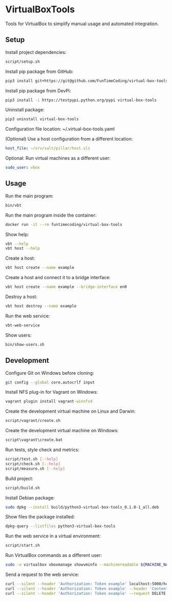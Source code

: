 # VirtualBoxTools

Tools for VirtualBox to simplify manual usage and automated integration.


## Setup

Install project dependencies:

```sh
script/setup.sh
```

Install pip package from GitHub:

```sh
pip3 install git+https://git@github.com/FunTimeCoding/virtual-box-tools.git#egg=virtual-box-tools
```

Install pip package from DevPi:

```sh
pip3 install -i https://testpypi.python.org/pypi virtual-box-tools
```

Uninstall package:

```sh
pip3 uninstall virtual-box-tools
```

Configuration file location: ~/.virtual-box-tools.yaml

(Optional) Use a host configuration from a different location:

```yml
host_file: ~/srv/salt/pillar/host.sls
```

Optional: Run virtual machines as a different user:

```yml
sudo_user: vbox
```


## Usage

Run the main program:

```sh
bin/vbt
```

Run the main program inside the container:

```sh
docker run -it --rm funtimecoding/virtual-box-tools
```

Show help:

```sh
vbt --help
vbt host --help
```

Create a host:

```sh
vbt host create --name example
```

Create a host and connect it to a bridge interface:

```sh
vbt host create --name example --bridge-interface en0
```

Destroy a host:

```sh
vbt host destroy --name example
```

Run the web service:

```sh
vbt-web-service
```

Show users:

```sh
bin/show-users.sh
```


## Development

Configure Git on Windows before cloning:

```sh
git config --global core.autocrlf input
```

Install NFS plug-in for Vagrant on Windows:

```bat
vagrant plugin install vagrant-winnfsd
```

Create the development virtual machine on Linux and Darwin:

```sh
script/vagrant/create.sh
```

Create the development virtual machine on Windows:

```bat
script\vagrant\create.bat
```

Run tests, style check and metrics:

```sh
script/test.sh [--help]
script/check.sh [--help]
script/measure.sh [--help]
```

Build project:

```sh
script/build.sh
```

Install Debian package:

```sh
sudo dpkg --install build/python3-virtual-box-tools_0.1.0-1_all.deb
```

Show files the package installed:

```sh
dpkg-query --listfiles python3-virtual-box-tools
```

Run the web service in a virtual environment:

```sh
script/start.sh
```

Run VirtualBox commands as a different user:

```sh
sudo -u virtualbox vboxmanage showvminfo --machinereadable ${MACHINE_NAME}
```

Send a request to the web service:

```sh
curl --silent --header 'Authorization: Token example' localhost:5000/host
curl --silent --header 'Authorization: Token example' --header 'Content-Type: application/json' --request POST --data '{"name": "example"}' localhost:5000/host
curl --silent --header 'Authorization: Token example' --request DELETE localhost:5000/host/example
```
